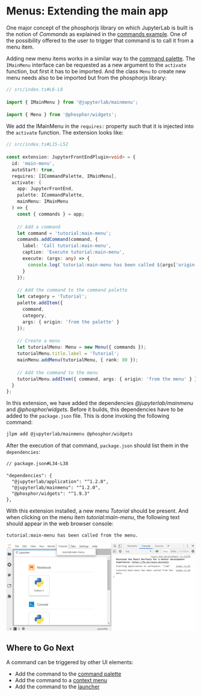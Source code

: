 # Menus: Extending the main app

One major concept of the phosphorjs library on which JupyterLab is built is
the notion of _Commands_ as explained in the [commands example](../commands/README.md).
One of the possibility offered to the user to trigger that command is to call it from
a menu item.

Adding new menu items works in a similar way to the [command palette](../../command-palette/README.md).
The `IMainMenu` interface can be requested as a new argument to the `activate`
function, but first it has to be imported. And the class `Menu` to create new
menu needs also to be imported but from the phosphorjs library:

```ts
// src/index.ts#L6-L8

import { IMainMenu } from '@jupyterlab/mainmenu';

import { Menu } from '@phosphor/widgets';
```

We add the IMainMenu in the `requires:` property such that it is injected into
the `activate` function. The extension looks like:

```ts
// src/index.ts#L15-L52

const extension: JupyterFrontEndPlugin<void> = {
  id: 'main-menu',
  autoStart: true,
  requires: [ICommandPalette, IMainMenu],
  activate: (
    app: JupyterFrontEnd,
    palette: ICommandPalette,
    mainMenu: IMainMenu
  ) => {
    const { commands } = app;

    // Add a command
    let command = 'tutorial:main-menu';
    commands.addCommand(command, {
      label: 'Call tutorial:main-menu',
      caption: 'Execute tutorial:main-menu',
      execute: (args: any) => {
        console.log(`tutorial:main-menu has been called ${args['origin']}.`);
      }
    });

    // Add the command to the command palette
    let category = 'Tutorial';
    palette.addItem({
      command,
      category,
      args: { origin: 'from the palette' }
    });

    // Create a menu
    let tutorialMenu: Menu = new Menu({ commands });
    tutorialMenu.title.label = 'Tutorial';
    mainMenu.addMenu(tutorialMenu, { rank: 80 });

    // Add the command to the menu
    tutorialMenu.addItem({ command, args: { origin: 'from the menu' } });
  }
};
```

In this extension, we have added the dependencies _@jupyterlab/mainmenu_ and
_@phosphor/widgets_. Before it builds, this dependencies have to be added to the
`package.json` file. This is done invoking the following command:

```bash
jlpm add @jupyterlab/mainmenu @phosphor/widgets
```

After the execution of that command, `package.json` should list them in the
`dependencies`:

```json5
// package.json#L34-L38

"dependencies": {
  "@jupyterlab/application": "^1.2.0",
  "@jupyterlab/mainmenu": "^1.2.0",
  "@phosphor/widgets": "^1.9.3"
},
```

With this extension installed, a new menu _Tutorial_ should be present. And when
clicking on the menu item _tutorial:main-menu_, the following text should appear
in the web browser console:

```
tutorial:main-menu has been called from the menu.
```

![New Menu](../_images/new_menu.png)

## Where to Go Next

A command can be triggered by other UI elements:

- Add the command to the [command palette](../../command-palette/README.md)
- Add the command to a [context menu](../../context-menu/README.md)
- Add the command to the [launcher](../../launcher/README.md)
